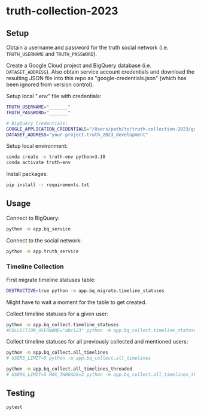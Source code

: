 # truth-collection-2023

## Setup

Obtain a username and password for the truth social network (i.e. `TRUTH_USERNAME` and `TRUTH_PASSWORD`).

Create a Google Cloud project and BigQuery database (i.e. `DATASET_ADDRESS`). Also obtain service account credentials and download the resulting JSON file into this repo as "google-credentials.json" (which has been ignored from version control).

Setup local ".env" file with credentials:

```sh
TRUTH_USERNAME="_______"
TRUTH_PASSWORD="_______"

# BigQuery Credentials:
GOOGLE_APPLICATION_CREDENTIALS="/Users/path/to/truth-collection-2023/google-credentials.json"
DATASET_ADDRESS="your-project.truth_2023_development"
```

Setup local environment:

```sh
conda create -n truth-env python=3.10
conda activate truth-env
```

Install packages:

```sh
pip install -r requirements.txt
```

## Usage

Connect to BigQuery:

```sh
python -m app.bq_service
```

Connect to the social network:

```sh
python -m app.truth_service
```

### Timeline Collection

First migrate timeline statuses table:

```sh
DESTRUCTIVE=true python -m app.bq_migrate.timeline_statuses
```

Might have to wait a moment for the table to get created.

Collect timeline statuses for a given user:

```sh
python -m app.bq_collect.timeline_statuses
#COLLECTION_USERNAME="abc123" python -m app.bq_collect.timeline_statuses
```

Collect timeline statuses for all previously collected and mentioned users:

```sh
python -m app.bq_collect.all_timelines
# USERS_LIMIT=5 python -m app.bq_collect.all_timelines
```

```sh
python -m app.bq_collect.all_timelines_threaded
# USERS_LIMIT=5 MAX_THREADS=3 python -m app.bq_collect.all_timelines_threaded
```

## Testing

```sh
pytest
```
